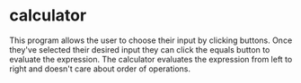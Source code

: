 # calculator
This program allows the user to choose their input by clicking buttons. Once they've selected their desired input they can click the equals button to evaluate the expression. The calculator evaluates the expression from left to right and doesn't care about order of operations.
